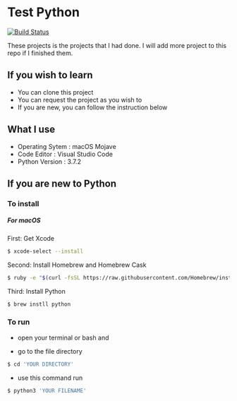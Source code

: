 # Test Python
[![Build Status](https://travis-ci.org/joemccann/dillinger.svg?branch=master)](https://travis-ci.org/joemccann/dillinger)

These projects is the projects that I had done. 
I will add more project to this repo if I finished them.

## If you wish to learn
  - You can clone this project
  - You can request the project as you wish to
  - If you are new, you can follow the instruction below
  
## What I use
- Operating Sytem : macOS Mojave
- Code Editor : Visual Studio Code
- Python Version : 3.7.2

## If you are new to Python
### To install
##### For macOS
First: Get Xcode
```sh
$ xcode-select --install
```
Second: Install Homebrew and Homebrew Cask
```sh
$ ruby -e "$(curl -fsSL https://raw.githubusercontent.com/Homebrew/install/master/install)"
```

Third: Install Python
```sh
$ brew instll python
```
### To run

- open your terminal or bash and 

- go to the file directory

```sh
$ cd 'YOUR DIRECTORY'
```

- use this command run
```sh
$ python3 'YOUR FILENAME'
```


